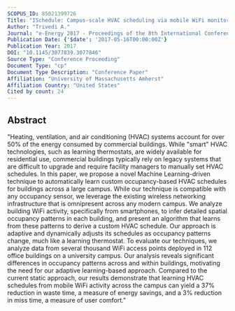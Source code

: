 ```yaml
---
SCOPUS_ID: 85021399726
Title: "ISchedule: Campus-scale HVAC scheduling via mobile WiFi monitoring"
Author: "Trivedi A."
Journal: "e-Energy 2017 - Proceedings of the 8th International Conference on Future Energy Systems"
Publication Date: {'$date': '2017-05-16T00:00:00Z'}
Publication Year: 2017
DOI: "10.1145/3077839.3077846"
Source Type: "Conference Proceeding"
Document Type: "cp"
Document Type Description: "Conference Paper"
Affiliation: "University of Massachusetts Amherst"
Affiliation Country: "United States"
Cited by count: 24
---
```


## Abstract
"Heating, ventilation, and air conditioning (HVAC) systems account for over 50% of the energy consumed by commercial buildings. While \"smart\" HVAC technologies, such as learning thermostats, are widely available for residential use, commercial buildings typically rely on legacy systems that are difficult to upgrade and require facility managers to manually set HVAC schedules. In this paper, we propose a novel Machine Learning-driven technique to automatically learn custom occupancy-based HVAC schedules for buildings across a large campus. While our technique is compatible with any occupancy sensor, we leverage the existing wireless networking infrastructure that is omnipresent across any modern campus. We analyze building WiFi activity, specifically from smartphones, to infer detailed spatial occupancy patterns in each building, and present an algorithm that learns from these patterns to derive a custom HVAC schedule. Our approach is adaptive and dynamically adjusts its schedules as occupancy patterns change, much like a learning thermostat. To evaluate our techniques, we analyze data from several thousand WiFi access points deployed in 112 office buildings on a university campus. Our analysis reveals significant differences in occupancy patterns across and within buildings, motivating the need for our adaptive learning-based approach. Compared to the current static approach, our results demonstrate that learning HVAC schedules from mobile WiFi activity across the campus can yield a 37% reduction in waste time, a measure of energy savings, and a 3% reduction in miss time, a measure of user comfort."
